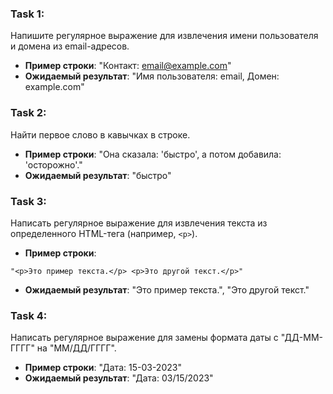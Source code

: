 
### Task 1: 
Напишите регулярное выражение для извлечения имени пользователя и домена из email-адресов.
- **Пример строки**: "Контакт: email@example.com"
- **Ожидаемый результат**: "Имя пользователя: email, Домен: example.com"

### Task 2: 
Найти первое слово в кавычках в строке.
- **Пример строки**: "Она сказала: 'быстро', а потом добавила: 'осторожно'."
- **Ожидаемый результат**: "быстро"


### Task 3: 
Написать регулярное выражение для извлечения текста из определенного HTML-тега (например, `<p>`).
- **Пример строки**:
```
"<p>Это пример текста.</p> <p>Это другой текст.</p>"
```
- **Ожидаемый результат**: "Это пример текста.", "Это другой текст."


### Task 4: 
Написать регулярное выражение для замены формата даты с "ДД-ММ-ГГГГ" на "ММ/ДД/ГГГГ".
- **Пример строки**: "Дата: 15-03-2023"
- **Ожидаемый результат**: "Дата: 03/15/2023"



